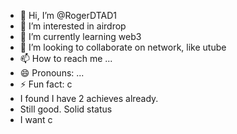 - 👋 Hi, I’m @RogerDTAD1
- 👀 I’m interested in airdrop
- 🌱 I’m currently learning web3
- 💞️ I’m looking to collaborate on network, like utube
- 📫 How to reach me ...
- 😄 Pronouns: ...
- ⚡ Fun fact: c
- I found I have 2 achieves already.
- Still good. Solid status
- I want c

<!---
RogerDTAD1/RogerDTAD1 is a ✨ special ✨ repository because its `README.md` (this file) appears on your GitHub profile.
You can click the Preview link to take a look at your changes.
--->
